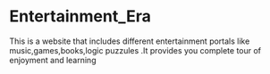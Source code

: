 # Entertainment_Era
This is a website that includes different entertainment portals like music,games,books,logic puzzules .It provides you complete tour of enjoyment and learning
